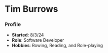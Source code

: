 # Tim Burrows

### Profile
- **Started**: 8/3/24
- **Role**: Software Developer
- **Hobbies**: Rowing, Reading, and Role-playing
